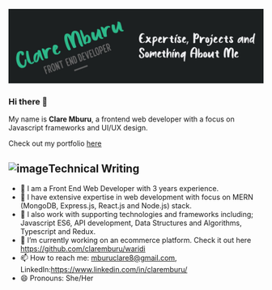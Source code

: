 ![Header](https://github.com/claremburu/claremburu/blob/main/readme-header.jpg)

### Hi there 👋

My name is **Clare Mburu**, a frontend web developer with a focus on Javascript frameworks and UI/UX design.

Check out my portfolio [here](https://claremburu.netlify.app/)

## ![image](https://user-images.githubusercontent.com/32388364/147145975-98285583-b657-4115-a21b-4617238a1316.png)Technical Writing

- 🌱 I am a Front End Web Developer with 3 years experience.  
- 👯 I have extensive expertise in web development with focus on MERN (MongoDB, Express.js, React.js and Node.js) stack.
- 💬 I also work with supporting technologies and frameworks including; Javascript ES6, API development, Data Structures and Algorithms, Typescript and Redux.
- 🔭 I’m currently working on an ecommerce platform. Check it out here https://github.com/claremburu/waridi
- 📫 How to reach me: mburuclare8@gmail.com, LinkedIn:https://www.linkedin.com/in/claremburu/
- 😄 Pronouns: She/Her
